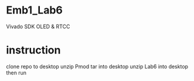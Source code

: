 # Emb1_Lab6
Vivado SDK OLED &amp; RTCC
# instruction
clone repo to desktop
unzip Pmod tar into desktop
unzip Lab6 into desktop
then run